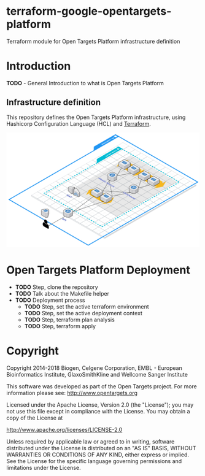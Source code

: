 # terraform-google-opentargets-platform
Terraform module for Open Targets Platform infrastructure definition

# Introduction
**TODO** - General Introduction to what is Open Targets Platform

## Infrastructure definition
This repository defines the Open Targets Platform infrastructure, using Hashicorp Configuration Language (HCL) and [Terraform](https://terraform.io).

![Open Targets Platform, Deployment Unit](docs/img/open_targets_platform_infrastructure.png "Open Targets Platform, Deployment Unit")

# Open Targets Platform Deployment
- **TODO** Step, clone the repository
- **TODO** Talk about the Makefile helper
- **TODO** Deployment process
   - **TODO** Step, set the active terraform environment
   - **TODO** Step, set the active deployment context
   - **TODO** Step, terraform plan analysis
   - **TODO** Step, terraform apply


# Copyright
Copyright 2014-2018 Biogen, Celgene Corporation, EMBL - European Bioinformatics Institute, GlaxoSmithKline and Wellcome Sanger Institute

This software was developed as part of the Open Targets project. For more information please see: http://www.opentargets.org

Licensed under the Apache License, Version 2.0 (the "License");
you may not use this file except in compliance with the License.
You may obtain a copy of the License at

   http://www.apache.org/licenses/LICENSE-2.0

Unless required by applicable law or agreed to in writing, software
distributed under the License is distributed on an "AS IS" BASIS,
WITHOUT WARRANTIES OR CONDITIONS OF ANY KIND, either express or implied.
See the License for the specific language governing permissions and
limitations under the License.